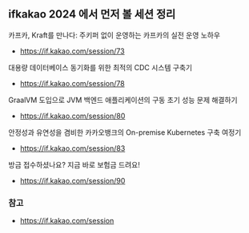 ## ifkakao 2024 에서 먼저 볼 세션 정리

카프카, Kraft를 만나다: 주키퍼 없이 운영하는 카프카의 실전 운영 노하우
- https://if.kakao.com/session/73

대용량 데이터베이스 동기화를 위한 최적의 CDC 시스템 구축기
- https://if.kakao.com/session/78

GraalVM 도입으로 JVM 백엔드 애플리케이션의 구동 초기 성능 문제 해결하기
- https://if.kakao.com/session/80

안정성과 유연성을 겸비한 카카오뱅크의 On-premise Kubernetes 구축 여정기
- https://if.kakao.com/session/83

방금 접수하셨나요? 지금 바로 보험금 드려요!
- https://if.kakao.com/session/90

### 참고
- https://if.kakao.com/session
